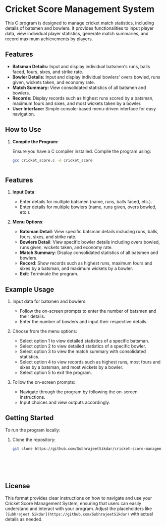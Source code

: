 # Cricket Score Management System

This C program is designed to manage cricket match statistics, including details of batsmen and bowlers. It provides functionalities to input player data, view individual player statistics, generate match summaries, and record maximum achievements by players.

## Features

- **Batsman Details:** Input and display individual batsmen's runs, balls faced, fours, sixes, and strike rate.
- **Bowler Details:** Input and display individual bowlers' overs bowled, runs given, wickets taken, and economy rate.
- **Match Summary:** View consolidated statistics of all batsmen and bowlers.
- **Records:** Display records such as highest runs scored by a batsman, maximum fours and sixes, and most wickets taken by a bowler.
- **User Interface:** Simple console-based menu-driven interface for easy navigation.

## How to Use

1. **Compile the Program:**

   Ensure you have a C compiler installed. Compile the program using:

   ```bash
   gcc cricket_score.c -o cricket_score



## Features

1. **Input Data**:
   - Enter details for multiple batsmen (name, runs, balls faced, etc.).
   - Enter details for multiple bowlers (name, runs given, overs bowled, etc.).

2. **Menu Options**:
   - **Batsman Detail**: View specific batsman details including runs, balls, fours, sixes, and strike rate.
   - **Bowlers Detail**: View specific bowler details including overs bowled, runs given, wickets taken, and economy rate.
   - **Match Summary**: Display consolidated statistics of all batsmen and bowlers.
   - **Record**: Show records such as highest runs, maximum fours and sixes by a batsman, and maximum wickets by a bowler.
   - **Exit**: Terminate the program.

## Example Usage

1. Input data for batsmen and bowlers:
   - Follow the on-screen prompts to enter the number of batsmen and their details.
   - Enter the number of bowlers and input their respective details.

2. Choose from the menu options:
   - Select option 1 to view detailed statistics of a specific batsman.
   - Select option 2 to view detailed statistics of a specific bowler.
   - Select option 3 to view the match summary with consolidated statistics.
   - Select option 4 to view records such as highest runs, most fours and sixes by a batsman, and most wickets by a bowler.
   - Select option 5 to exit the program.

3. Follow the on-screen prompts:
   - Navigate through the program by following the on-screen instructions.
   - Input choices and view outputs accordingly.

## Getting Started

To run the program locally:

1. Clone the repository:
   ```bash
   git clone https://github.com/SubhrajeetSikdar/cricket-score-management.git







## License
This format provides clear instructions on how to navigate and use your Cricket Score Management System, ensuring that users can easily understand and interact with your program. Adjust the placeholders like `[Subhrajeet Sikdar](https://github.com/SubhrajeetSikdar)` with actual details as needed.
